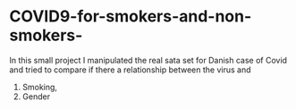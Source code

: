 # COVID9-for-smokers-and-non-smokers-
In this small project I manipulated the real sata set for Danish case of Covid and tried to compare if there a relationship between the virus and
1. Smoking,
2. Gender
